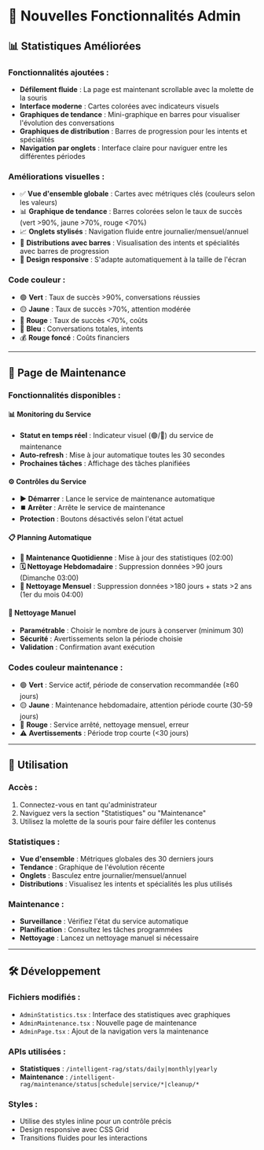 # 🎯 Nouvelles Fonctionnalités Admin

## 📊 Statistiques Améliorées

### Fonctionnalités ajoutées :
- **Défilement fluide** : La page est maintenant scrollable avec la molette de la souris
- **Interface moderne** : Cartes colorées avec indicateurs visuels
- **Graphiques de tendance** : Mini-graphique en barres pour visualiser l'évolution des conversations
- **Graphiques de distribution** : Barres de progression pour les intents et spécialités
- **Navigation par onglets** : Interface claire pour naviguer entre les différentes périodes

### Améliorations visuelles :
- ✅ **Vue d'ensemble globale** : Cartes avec métriques clés (couleurs selon les valeurs)
- 📊 **Graphique de tendance** : Barres colorées selon le taux de succès (vert >90%, jaune >70%, rouge <70%)
- 📈 **Onglets stylisés** : Navigation fluide entre journalier/mensuel/annuel
- 🎯 **Distributions avec barres** : Visualisation des intents et spécialités avec barres de progression
- 🎨 **Design responsive** : S'adapte automatiquement à la taille de l'écran

### Code couleur :
- 🟢 **Vert** : Taux de succès >90%, conversations réussies
- 🟡 **Jaune** : Taux de succès >70%, attention modérée  
- 🔴 **Rouge** : Taux de succès <70%, coûts
- 🔵 **Bleu** : Conversations totales, intents
- 💰 **Rouge foncé** : Coûts financiers

---

## 🔧 Page de Maintenance

### Fonctionnalités disponibles :

#### 📊 **Monitoring du Service**
- **Statut en temps réel** : Indicateur visuel (🟢/🔴) du service de maintenance
- **Auto-refresh** : Mise à jour automatique toutes les 30 secondes
- **Prochaines tâches** : Affichage des tâches planifiées

#### ⚙️ **Contrôles du Service**
- **▶️ Démarrer** : Lance le service de maintenance automatique
- **⏹️ Arrêter** : Arrête le service de maintenance
- **Protection** : Boutons désactivés selon l'état actuel

#### 📋 **Planning Automatique**
- **🌅 Maintenance Quotidienne** : Mise à jour des statistiques (02:00)
- **🗓️ Nettoyage Hebdomadaire** : Suppression données >90 jours (Dimanche 03:00)
- **📆 Nettoyage Mensuel** : Suppression données >180 jours + stats >2 ans (1er du mois 04:00)

#### 🧹 **Nettoyage Manuel**
- **Paramétrable** : Choisir le nombre de jours à conserver (minimum 30)
- **Sécurité** : Avertissements selon la période choisie
- **Validation** : Confirmation avant exécution

### Codes couleur maintenance :
- 🟢 **Vert** : Service actif, période de conservation recommandée (≥60 jours)
- 🟡 **Jaune** : Maintenance hebdomadaire, attention période courte (30-59 jours)
- 🔴 **Rouge** : Service arrêté, nettoyage mensuel, erreur
- ⚠️ **Avertissements** : Période trop courte (<30 jours)

---

## 🚀 Utilisation

### Accès :
1. Connectez-vous en tant qu'administrateur
2. Naviguez vers la section "Statistiques" ou "Maintenance"
3. Utilisez la molette de la souris pour faire défiler les contenus

### Statistiques :
- **Vue d'ensemble** : Métriques globales des 30 derniers jours
- **Tendance** : Graphique de l'évolution récente
- **Onglets** : Basculez entre journalier/mensuel/annuel
- **Distributions** : Visualisez les intents et spécialités les plus utilisés

### Maintenance :
- **Surveillance** : Vérifiez l'état du service automatique
- **Planification** : Consultez les tâches programmées
- **Nettoyage** : Lancez un nettoyage manuel si nécessaire

---

## 🛠️ Développement

### Fichiers modifiés :
- `AdminStatistics.tsx` : Interface des statistiques avec graphiques
- `AdminMaintenance.tsx` : Nouvelle page de maintenance
- `AdminPage.tsx` : Ajout de la navigation vers la maintenance

### APIs utilisées :
- **Statistiques** : `/intelligent-rag/stats/daily|monthly|yearly`
- **Maintenance** : `/intelligent-rag/maintenance/status|schedule|service/*|cleanup/*`

### Styles :
- Utilise des styles inline pour un contrôle précis
- Design responsive avec CSS Grid
- Transitions fluides pour les interactions
